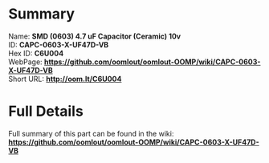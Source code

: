 
Summary
=================
  
Name: __SMD (0603) 4.7 uF Capacitor (Ceramic) 10v__    
ID: __CAPC-0603-X-UF47D-VB__   
Hex ID: __C6U004__   
WebPage: __https://github.com/oomlout/oomlout-OOMP/wiki/CAPC-0603-X-UF47D-VB__   
Short URL: __http://oom.lt/C6U004__   

Full Details
==========================
Full summary of this part can be found in the wiki:   
__https://github.com/oomlout/oomlout-OOMP/wiki/CAPC-0603-X-UF47D-VB__    

